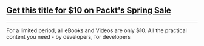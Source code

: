 ## [Get this title for $10 on Packt's Spring Sale](https://www.packt.com/B11464?utm_source=github&utm_medium=packt-github-repo&utm_campaign=spring_10_dollar_2022)
-----
For a limited period, all eBooks and Videos are only $10. All the practical content you need \- by developers, for developers


